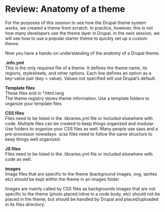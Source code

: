# Review: Anatomy of a theme

For the purposes of this session to see how the Drupal theme system works, we created a theme from scratch. In practice, however, this is not how many developers use the theme layer in Drupal. In the next session, we will see how to use a popular starter theme to quickly set up a custom theme.

Now you have a hands-on understanding of the anatomy of a Drupal theme.

**.info.yml**<br />
This is the only required file of a theme. It defines the theme name, its regions, stylesheets, and other options. Each line defines an option as a key-value pair (key = value). Values not specified will use Drupal’s default.

**Template files**<br />
These files end in *.html.twig <br />
The theme registry stores theme information.
Use a template folders to organize your template files

**CSS files**<br />
Files need to be listed in the .libraries.yml file or included elsewhere with code. Multiple files can be created to keep things organized and modular.
Use folders to organize your CSS files as well.
Many people use sass and a pre-processor nowadays. scss files need to follow the same  structure to keep things well organized.

**JS files**<br />
Files need to be listed in the .libraries.yml file or included elsewhere with code as well.

**images**<br />
Image files that are specific to the theme (background images, svg, sprites etc) should be kept within the theme in an images folder

Images are mainly called by CSS files as backgrounds
Images that are not specific to the theme (photo placed inline in a node body, etc) should not be placed in the theme, but should be handled by Drupal and placed/uploaded in its files directory.